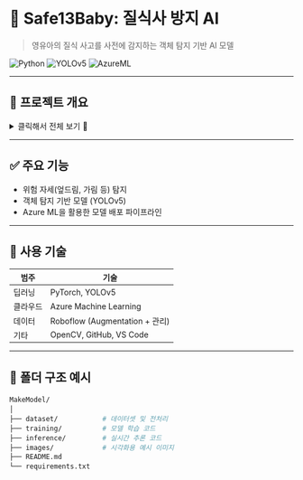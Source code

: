 # 👶 Safe13Baby: 질식사 방지 AI

> 영유아의 질식 사고를 사전에 감지하는 객체 탐지 기반 AI 모델

![Python](https://img.shields.io/badge/Python-3776AB?style=flat-square&logo=python&logoColor=white)
![YOLOv5](https://img.shields.io/badge/YOLOv5-FFBF00?style=flat-square&logo=yolo&logoColor=black)
![AzureML](https://img.shields.io/badge/Azure_ML-0078D4?style=flat-square&logo=microsoftazure&logoColor=white)

---

## 🧸 프로젝트 개요

<details>
<summary>클릭해서 전체 보기 👀</summary>

<br/>

### 📍 주제 및 기획의도

<!-- 1. 구조 -->
<p align="center">
  <img src="https://github.com/SafeBabyAI/main/raw/main/%EA%B5%AC%EC%A1%B0.jpg" alt="프로젝트 구조" width="100%"/>
</p>

<!-- 2. 기대효과 -->
<p align="center">
  <img src="https://github.com/SafeBabyAI/main/raw/main/%EA%B8%B0%EB%8C%80%ED%9A%A8%EA%B3%BC.jpg" alt="기대효과" width="100%"/>
</p>

<!-- 3. 기획의도 1 -->
<p align="center">
  <img src="https://github.com/SafeBabyAI/main/raw/main/%EA%B8%B0%ED%9A%8D%EC%9D%98%EB%8F%84%201.jpg" alt="기획의도 1" width="100%"/>
</p>

<!-- 4. 기획의도 2 -->
<p align="center">
  <img src="https://github.com/SafeBabyAI/main/raw/main/%EA%B8%B0%ED%9A%8D%EC%9D%98%EB%8F%84%202.jpg" alt="기획의도 2" width="100%"/>
</p>

<!-- 5. 내용 1 -->
<p align="center">
  <img src="https://github.com/SafeBabyAI/main/raw/main/%EB%82%B4%EC%9A%A9%201.jpg" alt="내용 1" width="100%"/>
</p>

<!-- 6. 내용 2 -->
<p align="center">
  <img src="https://github.com/SafeBabyAI/main/raw/main/%EB%82%B4%EC%9A%A9%202.jpg" alt="내용 2" width="100%"/>
</p>


</details>

---

## ✅ 주요 기능

- 위험 자세(엎드림, 가림 등) 탐지
- 객체 탐지 기반 모델 (YOLOv5)
- Azure ML을 활용한 모델 배포 파이프라인

---

## 🧠 사용 기술

| 범주 | 기술 |
|------|------|
| 딥러닝 | PyTorch, YOLOv5 |
| 클라우드 | Azure Machine Learning |
| 데이터 | Roboflow (Augmentation + 관리) |
| 기타 | OpenCV, GitHub, VS Code |

---

## 🧪 폴더 구조 예시

```bash
MakeModel/
│
├── dataset/           # 데이터셋 및 전처리
├── training/          # 모델 학습 코드
├── inference/         # 실시간 추론 코드
├── images/            # 시각화용 예시 이미지
├── README.md
└── requirements.txt

